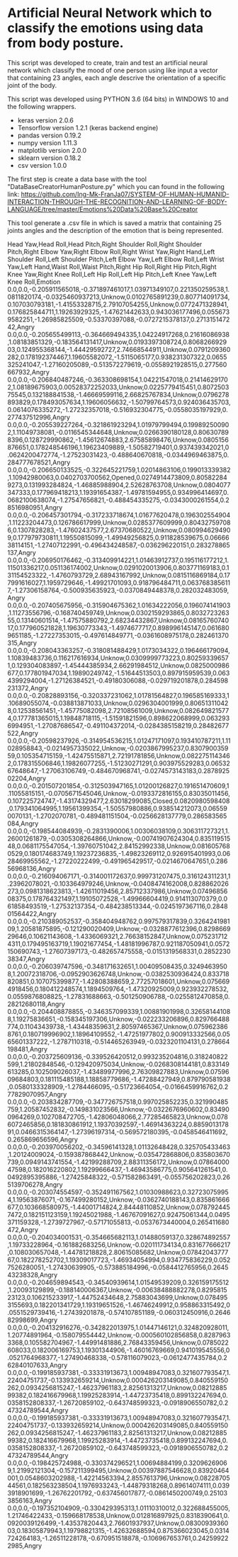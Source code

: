 # Artificial Neural Network which to classify the emotions using data from body posture.

This script was developed to create, train and test an artificial neural network which classify the mood of one person using like input 
a vector that containing 23 angles, each angle descrive the orientation of a specific joint of the body. 

This script was developed using PYTHON 3.6 (64 bits) in WINDOWS 10 and the following wrappers.

- keras version 2.0.6
- Tensorflow version 1.2.1 (keras backend engine)
- pandas version 0.19.2
- numpy version 1.11.3
- matplotlib version 2.0.0
- sklearn version 0.18.2
- csv version 1.0.0

The first step is create a data base with the tool "DataBaseCreatorHumanPosture.py" which you can found in the following link:
https://github.com/Ing-Mk-FranJa07/SYSTEM-OF-HUMAN-HUMANID-INTERACTION-THROUGH-THE-RECOGNITION-AND-LEARNING-OF-BODY-LANGUAGE/tree/master/Emotions%20Data%20Base%20Creator

This tool generate a .csv file in which is saved a matrix that containing 25 joints angles and the description of the emotion that is 
being represented.

Head Yaw,Head Roll,Head Pitch,Right Shoulder Roll,Right Shoulder Pitch,Right Elbow Yaw,Right Elbow Roll,Right Wrist Yaw,Right Hand,Left Shoulder Roll,Left Shoulder Pitch,Left Elbow Yaw,Left Elbow Roll,Left Wrist Yaw,Left Hand,Waist Roll,Waist Pitch,Right Hip Roll,Right Hip Pitch,Right Knee Yaw,Right Knee Roll,Left Hip Roll,Left Hip Pitch,Left Knee Yaw,Left Knee Roll,Emotion
0.0,0.0,-0.205911565018,-0.371897461017,1.03971349107,0.221350259538,1.0811820174,-0.0325460937213,Unknow,0.0102765891239,0.807714091734,0.107030793181,-1.41553328715,2.79107054255,Unknow,0.0772471328941,0.176825844711,1.19263929325,-1.47621442633,0.943036177496,0.0556739582251,-1.26985825509,-0.53370397088,-0.0727215378137,0.271315147242,Angry
0.0,0.0,-0.205655499113,-0.364669494335,1.04224917268,0.21616086938,1.08183851329,-0.183564131417,Unknow,0.0193397308724,0.806826692903,0.124955368144,-1.44429592727,2.74668544911,Unknow,0.0791209360282,0.178192374467,1.19605582072,-1.5115065177,0.938231307322,0.0655325241047,-1.27160205089,-0.513572279619,-0.0558921928515,0.277560667932,Angry
0.0,0.0,-0.206840487246,-0.363308698154,1.04221547018,0.214146291702,1.08189675903,0.00528372252033,Unknow,0.0225779415451,0.807250375545,0.132188841538,-1.46669599116,2.66825767834,Unknow,0.0796278893829,0.178493057634,1.19606056632,-1.50799764573,0.924036435703,0.0614076335272,-1.27232357018,-0.516932304775,-0.0558035197929,0.277437512996,Angry
0.0,0.0,-0.205539227264,-0.321861923294,1.01979799494,0.199892500902,1.11049738081,-0.0116545344648,Unknow,0.0266390180128,0.806307898396,0.128729990862,-1.45612674883,2.67585898476,Unknow,0.0805156876651,0.178248546196,1.19623409889,-1.50582719401,0.937439342021,0.0624200472774,-1.27523031423,-0.488640670818,-0.0344969463875,0.284777678521,Angry
0.0,0.0,-0.206650133525,-0.322645221759,1.02014863106,0.199013339382,1.10942980063,0.0402703700562,Opened,0.0274914473809,0.805822849273,0.131993284824,-1.46885988904,2.52628763708,Unknow,0.0804077347333,0.177969418213,1.19391654387,-1.49781594955,0.934996414697,0.0682100638074,-1.27547656821,-0.488454335275,-0.0343000261554,0.28516980951,Angry
0.0,0.0,-0.206457301794,-0.317233718674,1.01677620478,0.196302554904,1.11223204473,0.126786617999,Unknow,0.0285377609999,0.804327597086,0.1307828283,-1.47602437577,2.67370680522,Unknow,0.0809946294909,0.177979730811,1.19550815099,-1.49949256825,0.911828539675,0.0666638114151,-1.27407122991,-0.496434248587,-0.036296220151,0.283278865137,Angry
0.0,0.0,-0.206950176462,-0.313409914221,1.01463912737,0.195116177212,1.11501336217,0.051136174002,Unknow,0.0291020013906,0.803771169183,0.131154523322,-1.4760793729,2.68943167992,Unknow,0.0815116869184,0.177991616027,1.1959729646,-1.49921701093,0.918796484711,0.0637683856117,-1.27306158764,-0.500935635923,-0.0370849448378,0.282032483059,Angry
0.0,0.0,-0.207405675956,-0.315904675362,1.01634222056,0.196074141903,1.11273556796,-0.168740459749,Unknow,0.0302159293865,0.803272326355,0.13140601514,-1.47575880792,2.68234432867,Unknow,0.0816576074017,0.177960521828,1.19630773343,-1.4974677717,0.898996145147,0.0616809651185,-1.27227353015,-0.497614849771,-0.0361608975178,0.282461370315,Angry
0.0,0.0,-0.208043363257,-0.318081488429,1.0173034322,0.196466179094,1.10839483736,0.116217616934,Unknow,0.0309999773223,0.802593396571,0.129304083897,-1.45444385934,2.66291984512,Unknow,0.0825000986677,0.177801947034,1.19890249742,-1.51644513503,0.897915959539,0.0634399294004,-1.27126384521,-0.49180306088,-0.029719201878,0.284598231372,Angry
0.0,0.0,-0.20828893156,-0.320337231062,1.01781564827,0.196585169333,1.10689055074,-0.038813871033,Unknow,0.0296304001999,0.806513110428,0.12538561451,-1.45775082098,2.72108561009,Unknow,0.0826498215774,0.177781365015,1.19848718115,-1.51591821596,0.898622068999,0.0632936994951,-1.27087686547,-0.491104372014,-0.0284385158219,0.28482677522,Angry
0.0,0.0,-0.20598237926,-0.314954536215,1.01247171097,0.193410787211,1.11028958843,-0.0214957335022,Unknow,-0.0203867995237,0.830790035959,0.105354715159,-1.42475515871,2.72191781856,Unknow,0.0822751143462,0.178315506846,1.19826077255,-1.51230271291,0.903975529283,0.0653267648647,-1.27063106749,-0.484670968741,-0.0274573143183,0.287892502204,Angry
0.0,0.0,-0.201507201854,-0.312503947165,1.01200126827,0.191651470609,1.11055815151,-0.0705671545046,Unknow,-0.0193372816155,0.83035011456,0.107225724747,-1.43174329477,2.63018299085,Closed,0.0820980598408,0.179341064995,1.19561399354,-1.50557980886,0.938514212073,0.065590070131,-1.2702070781,-0.489481151504,-0.0256628137779,0.286583565084,Angry
0.0,0.0,-0.198544084939,-0.2831390006,1.00306038109,0.306311727321,1.26001261879,-0.0305308264866,Unknow,-0.00741907624304,0.83511951548,0.0681175547054,-1.39760751042,2.84152992338,Unknow,0.0816057680529,0.180174683749,1.19237236835,-1.49823269112,0.926915401993,0.0628469955562,-1.27220222499,-0.491965429517,-0.0214670647651,0.28656968136,Angry
0.0,0.0,-0.216094067171,-0.314001172637,0.999731207475,0.316124311231,1.23962078021,-0.103364979246,Unknow,-0.0408474162008,0.828862026273,0.0981318623813,-1.42611019456,2.85712337986,Unknow,0.0749685608375,0.178764321497,1.19105072528,-1.49966604419,0.914113070379,0.061858493519,-1.27532137354,-0.484238513344,-0.0245197367116,0.284801564422,Angry
0.0,0.0,-0.210389052537,-0.358404948762,0.997579317839,0.326424198109,1.20581875895,-0.121290020409,Unknow,-0.0328877612396,0.829866929646,0.10621143608,-1.4336069321,2.76638152847,Unknow,0.0752317124311,0.179495163719,1.19021677454,-1.48181996787,0.921187050941,0.0572150690743,-1.27607397173,-0.482657475558,-0.0151319568331,0.285223038347,Angry
0.0,0.0,-0.206039747596,-0.348171632651,1.00409508435,0.32494639508,1.20072318706,-0.0952903626748,Unknow,-0.0382530936424,0.833718820851,0.107075399877,-1.42808388659,2.77257018601,Unknow,0.0756694918456,0.180412248574,1.1894509764,-1.47320925009,0.923932278532,0.0559876808825,-1.27831688663,-0.501250906788,-0.0255812470858,0.28212680118,Angry
0.0,0.0,-0.204408878855,-0.346357099339,1.00881901998,0.326581441088,1.19275836651,-0.158345197306,Unknow,-0.022233206896,0.829766488774,0.11043439738,-1.43448359631,2.80597465367,Unknow,0.0759623868761,0.180719996902,1.18964109552,-1.47251977802,0.900913332566,0.0565601337222,-1.2787110318,-0.514465263949,-0.0323201104131,0.278664198481,Angry
0.0,0.0,-0.203725609136,-0.339526420512,0.993235204816,0.318240822599,1.21802848546,-0.129420975034,Unknow,-0.0268308144181,0.833149613285,0.102509026037,-1.43489977996,2.76309827883,Unknow,0.0759609684803,0.181115485188,1.18858779686,-1.47288427949,0.879790581938,0.0580133328909,-1.2784466095,-0.51723664054,-0.0166459916762,0.277829070957,Angry
0.0,0.0,-0.203834287709,-0.347726757518,0.997025852235,0.321990485759,1.20587452832,-0.149831023566,Unknow,-0.0322676960602,0.834900964269,0.102708472705,-1.42806048066,2.77285465823,Unknow,0.0786072465856,0.181830861912,1.19370392597,-1.46914363224,0.885901317891,0.0466315364147,-1.27396197314,-0.569572180395,-0.0458546411692,0.265869656596,Angry
0.0,0.0,-0.203970056202,-0.34596141328,1.01132648428,0.325705433463,1.20124009024,-0.159387868442,Unknow,-0.035472868806,0.835803670739,0.0949143741554,-1.42199288709,2.88311356172,Unknow,0.0786400047598,0.182016220802,1.19299666437,-1.46943586775,0.905641261541,0.0492895395886,-1.27425848322,-0.571582863491,-0.055756202823,0.265139706278,Angry
0.0,0.0,-0.203074554597,-0.352491167562,1.01030988623,0.327230759954,1.19563876071,-0.167499280152,Unknow,-0.0362740188143,0.835861666677,0.103668580975,-1.44001714824,2.84448110852,Unknow,0.0787924457472,0.182151123159,1.19245021988,-1.46767091627,0.92475061344,0.0495371159328,-1.2739727967,-0.57171055813,-0.0537673440004,0.265411680472,Angry
0.0,0.0,-0.204034001531,-0.354665682113,1.01488059137,0.328674892557,1.19733228964,-0.161882683256,Unknow,-0.020111734134,0.831677666217,0.108030657048,-1.44781218828,2.80615085682,Unknow,0.0784204377767,0.182278252702,1.19309017723,-1.46934054994,0.934775836229,0.0527526280051,-1.27430639905,-0.573885184996,-0.0584412765956,0.264543238328,Angry
0.0,0.0,-0.204659894543,-0.34540939614,1.01549539209,0.326159175512,1.20093129899,-0.188140006367,Unknow,-0.00638488882278,0.829581523123,0.106215233917,-1.44752434648,2.75883043699,Unknow,0.0784953155693,0.182201341729,1.19319651526,-1.46746249912,0.958863315492,0.0551529739416,-1.27439201878,-0.574107851189,-0.060312450916,0.264682998699,Angry
0.0,0.0,-0.204132916276,-0.342822013975,1.01447146121,0.324820928011,1.20774891964,-0.158079554442,Unknow,-0.000560102856858,0.82879633368,0.105582704967,-1.44991481886,2.76843359456,Unknow,0.0785022608033,0.182006169753,1.19301344906,-1.46016769669,0.941019545556,0.0521764968377,-1.27490468338,-0.578116079023,-0.0612477435784,0.262840107633,Angry
0.0,0.0,-0.199185937381,-0.33331913673,1.00948947083,0.321607793547,1.22404751737,-0.133932659214,Unknow,0.000426203149085,0.840559150262,0.0934256815247,-1.46237961183,2.82561313217,Unknow,0.0821288599382,0.182416679968,1.19925283914,-1.44723735418,0.899132247694,0.0358152808337,-1.26720859102,-0.643748599323,-0.0918906550782,0.247324789544,Angry
0.0,0.0,-0.199185937381,-0.33331913673,1.00948947083,0.321607793547,1.22404751737,-0.133932659214,Unknow,0.000426203149085,0.840559150262,0.0934256815247,-1.46237961183,2.82561313217,Unknow,0.0821288599382,0.182416679968,1.19925283914,-1.44723735418,0.899132247694,0.0358152808337,-1.26720859102,-0.643748599323,-0.0918906550782,0.247324789544,Angry
0.0,0.0,-0.198425724988,-0.330374296521,1.00694884199,0.32096269069,1.21992121304,-0.157211399495,Unknow,0.00397887546628,0.83920464001,0.0548603202988,-1.42214563394,2.8557613796,Unknow,0.0822870544561,0.182563238504,1.1976933243,-1.44879318268,0.89614074111,0.0393918901699,-1.26762201792,-0.637456017877,-0.0861450200749,0.251033856163,Angry
0.0,0.0,-0.197352104909,-0.330429395313,1.01110310012,0.322688455005,1.21746422433,-0.159668178538,Unknow,0.012816897925,0.8318390641,0.0920039126499,-1.43537820443,2.76601937937,Unknow,0.0830093936003,0.18305879943,1.19798821315,-1.42632688594,0.875366023045,0.0314724264183,-1.26511228178,-0.670951518878,-0.106967653761,0.242599222985,Angry






